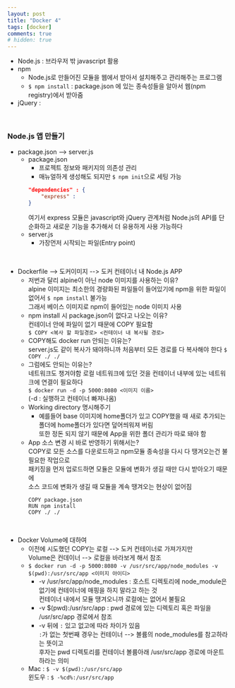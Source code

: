```yaml
---
layout: post
title: "Docker 4"
tags: [docker]
comments: true
# hidden: true
---
```


* Node.js : 브라우저 밖 javascript 활용  
* npm
  * Node.js로 만들어진 모듈을 웹에서 받아서 설치해주고 관리해주는 프로그램
  * ```$ npm install``` : package.json 에 있는 종속성들을 알아서 웹(npm registry)에서 받아줌
* jQuery :   
<br/>

### Node.js 앱 만들기
* package.json --> server.js  
  * package.json  
    * 프로젝트 정보와 패키지의 의존성 관리  
    * 매뉴얼하게 생성해도 되지만 ```$ npm init```으로 세팅 가능 
    ```json
    "dependencies" : {
        "express" : 
    }
    ```  
    여기서 express 모듈은 javascript와 jQuery 관계처럼 Node.js의 API를 단순화하고 새로운 기능을 추가해서 더 유용하게 사용 가능하다
  * server.js  
    *  가장먼저 시작되는 파일(Entry point)  
<br/>

* Dockerfile --> 도커이미지 --> 도커 컨테이너 내 Node.js APP
  * 저번과 달리 alpine이 아닌 node 이미지를 사용하는 이유?  
    alpine 이미지는 최소한의 경량화된 파일들이 들어있기에 npm을 위한 파일이 없어서 ```$ npm install``` 불가능  
    그래서 베이스 이미지로 npm이 들어있는 node 이미지 사용  
  * npm install 시 package.json이 없다고 나오는 이유?  
    컨테이너 안에 파일이 없기 때문에 COPY 필요함  
    ```$ COPY <복사 할 파일경로> <컨테이너 내 복사될 경로>```  
  * COPY해도 docker run 안되는 이유는?  
    server.js도 같이 복사가 돼야하니까 처음부터 모든 경로를 다 복사해야 한다
    ```$ COPY ./ ./```
  * 그럼에도 안되는 이유는?  
    네트워크도 챙겨야함 로컬 네트워크에 있던 것을 컨테이너 내부에 있는 네트워크에 연결이 필요하다  
    ```$ docker run -d -p 5000:8080 <이미지 이름>```  
    (-d : 실행하고 컨테이너 빠져나옴)  
  * Working directory 명시해주기
    * 예를들어 base 이미지에 home폴더가 있고 COPY했을 때 새로 추가되는 폴더에 home폴더가 있다면 덮어씌워져 버림  
    또한 정돈 되지 않기 때문에 App을 위한 폴더 관리가 따로 돼야 함
  * App 소스 변경 시 바로 반영하기 위해서는?  
    COPY로 모든 소스를 다운로드하고 npm모듈 종속성을 다시 다 땡겨오는건 불필요한 작업으로  
    패키징을 먼저 업로드하면 모듈은 모듈에 변화가 생길 때만 다시 받아오기 때문에  
    소스 코드에 변화가 생길 때 모듈을 계속 땡겨오는 현상이 없어짐  
    ```docker
    COPY package.json
    RUN npm install
    COPY ./ ./
    ```
<br/>

* Docker Volume에 대하여  
  * 이전에 시도했던 COPY는 로컬 --> 도커 컨테이너로 가져가지만  
    Volume은 컨데이너 --> 로컬을 바라보게 해서 참조  
  * ``` $ docker run -d -p 5000:8080 -v /usr/src/app/node_modules -v $(pwd):/usr/src/app <이미지 아이디> ```  
    * -v /usr/src/app/node_modules : 호스트 디렉토리에 node_module은 없기에 컨테이너에 매핑을 하지 말라고 하는 것  
    컨테이너 내에서 모듈 땡겨오니까 로컬에는 없어서 불필요
    * -v $(pwd):/usr/src/app : pwd 경로에 있는 디렉토리 혹은 파일을 /usr/src/app 경로에서 참조
    * -v 뒤에 `:` 있고 없고에 따라 차이가 있음  
    `:`가 없는 첫번째 경우는 컨테이너 --> 볼륨의 node_modules를 참고하라는 뜻이고  
    후자는 pwd 디렉토리를 컨테이너 볼륨아래 /usr/src/app 경로에 마운트 하라는 의미
  * Mac : ``` $ -v $(pwd):/usr/src/app ```  
    윈도우 : ``` $ -%cd%:/usr/src/app ```  
